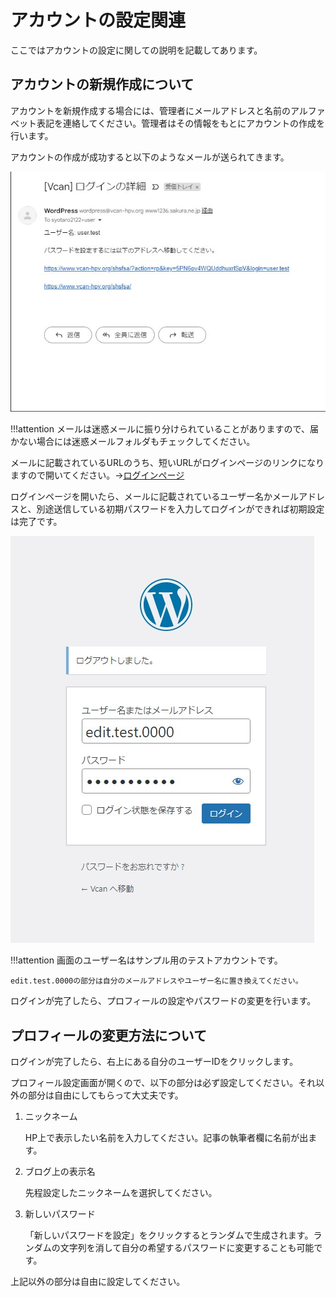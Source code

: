 # アカウントの設定関連

ここではアカウントの設定に関しての説明を記載してあります。

## アカウントの新規作成について

アカウントを新規作成する場合には、管理者にメールアドレスと名前のアルファベット表記を連絡してください。管理者はその情報をもとにアカウントの作成を行います。

アカウントの作成が成功すると以下のようなメールが送られてきます。

![account01](../img/account-01.jpg)

!!!attention
    メールは迷惑メールに振り分けられていることがありますので、届かない場合には迷惑メールフォルダもチェックしてください。

メールに記載されているURLのうち、短いURLがログインページのリンクになりますので開いてください。→[ログインページ](https://www.vcan-hpv.org/shsfsa "ログインページ")

ログインページを開いたら、メールに記載されているユーザー名かメールアドレスと、別途送信している初期パスワードを入力してログインができれば初期設定は完了です。

![login](../img/login.jpg)

!!!attention
    画面のユーザー名はサンプル用のテストアカウントです。

    edit.test.0000の部分は自分のメールアドレスやユーザー名に置き換えてください。

ログインが完了したら、プロフィールの設定やパスワードの変更を行います。

## プロフィールの変更方法について

ログインが完了したら、右上にある自分のユーザーIDをクリックします。

プロフィール設定画面が開くので、以下の部分は必ず設定してください。それ以外の部分は自由にしてもらって大丈夫です。

1. ニックネーム

    HP上で表示したい名前を入力してください。記事の執筆者欄に名前が出ます。

2. ブログ上の表示名

    先程設定したニックネームを選択してください。

3. 新しいパスワード

    「新しいパスワードを設定」をクリックするとランダムで生成されます。ランダムの文字列を消して自分の希望するパスワードに変更することも可能です。

上記以外の部分は自由に設定してください。